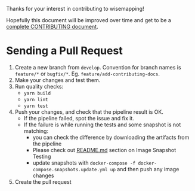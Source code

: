 Thanks for your interest in contributing to wisemapping!

Hopefully this document will be improved over time and get to be a [complete CONTRIBUTING document](https://mozillascience.github.io/working-open-workshop/contributing/).

# Sending a Pull Request

1. Create a new branch from `develop`. Convention for branch names is `feature/*` or `bugfix/*`. Eg. `feature/add-contributing-docs`.
2. Make your changes and test them.
3. Run quality checks:
    - `yarn build`
    - `yarn lint`
    - `yarn test`
4. Push your changes, and check that the pipeline result is OK.
    - If the pipeline failed, spot the issue and fix it.
    - If the failure is while running the tests and some snapshot is not matching:
        - you can check the difference by downloading the artifacts from the pipeline
        - Please check out [README.md](./README.md#Image-Snapshot-Testing) section on Image Snapshot Testing
        - update snapshots with `docker-compose -f docker-compose.snapshots.update.yml up` and then push any image changes
5. Create the pull request
